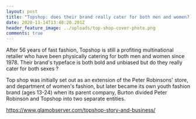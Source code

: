 ```yaml
---
layout: post
title: "Topshop: does their brand really cater for both men and women? "
date: 2020-11-14T13:48:20.201Z
header_feature_image: ../uploads/top-shop-cover-photo.png
comments: true
---
```

After 56 years of fast fashion, Topshop is still a profiting multinational retailer who have been physically catering for both men and women since 1978. Their brand's typeface is both bold and unbiased but do they really cater for both sexes ?

Top shop was initially set out as an extension of the Peter Robinsons' store, and department of women's fashion, but later became its own youth fashion brand (ages 13-24) when its parent company, Burton divided Peter Robinson and Topshop into two separate entities. 







https://www.glamobserver.com/topshop-story-and-business/